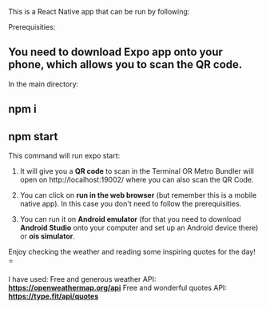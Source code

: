 This is a React Native app that can be run by following:

Prerequisities:
## You need to download Expo app onto your phone, which allows you to scan the QR code. 

In the main directory:

## npm i
## npm start

This command will run expo start:

1. It will give you a **QR code** to scan in the Terminal OR Metro Bundler will open on http://localhost:19002/ where you can also scan the QR Code.

2. You can click on **run in the web browser** (but remember this is a mobile native app). 
In this case you don't need to follow the prerequisities. 

3. You can run it on **Android emulator** (for that you need to download **Android Studio** onto your computer and set up an Android device there) or **ois simulator**.

Enjoy checking the weather and reading some inspiring quotes for the day! ⭐️

I have used: 
Free and generous weather API: **https://openweathermap.org/api** 
Free and wonderful quotes API: **https://type.fit/api/quotes**

